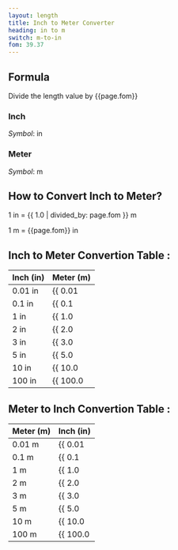 ```yaml
---
layout: length
title: Inch to Meter Converter
heading: in to m
switch: m-to-in
fom: 39.37
---
```


## Formula
Divide the length value by {{page.fom}}

### Inch
*Symbol*: in

### Meter
*Symbol*: m

## How to Convert Inch to Meter?
1 in = {{ 1.0 | divided_by: page.fom }} m

1 m = {{page.fom}} in

## Inch to Meter Convertion Table :

| Inch (in) | Meter (m) |
| ---- | ---- |
| 0.01 in | {{ 0.01 | divided_by: page.fom | round: 12 }} m |
| 0.1 in | {{ 0.1 | divided_by: page.fom | round: 12 }} m |
| 1 in | {{ 1.0 | divided_by: page.fom | round: 12 }} m |
| 2 in | {{ 2.0 | divided_by: page.fom | round: 12 }} m |
| 3 in | {{ 3.0 | divided_by: page.fom | round: 12 }} m |
| 5 in | {{ 5.0 | divided_by: page.fom | round: 12 }} m |
| 10 in | {{ 10.0 | divided_by: page.fom | round: 12 }} m |
| 100 in | {{ 100.0 | divided_by: page.fom | round: 12 }} m |

## Meter to Inch Convertion Table :

| Meter (m) | Inch (in) |
| ---- | ---- |
| 0.01 m | {{ 0.01 | times: page.fom | round: 12 }} in |
| 0.1 m | {{ 0.1 | times: page.fom | round: 12 }} in |
| 1 m | {{ 1.0 | times: page.fom | round: 12 }} in |
| 2 m | {{ 2.0 | times: page.fom | round: 12 }} in |
| 3 m | {{ 3.0 | times: page.fom | round: 12 }} in |
| 5 m | {{ 5.0 | times: page.fom | round: 12 }} in |
| 10 m | {{ 10.0 | times: page.fom | round: 12 }} in |
| 100 m | {{ 100.0 | times: page.fom | round: 12 }} in |

<script>
selectInput[4].selected = true
selectOutput[7].selected = true
</script>
